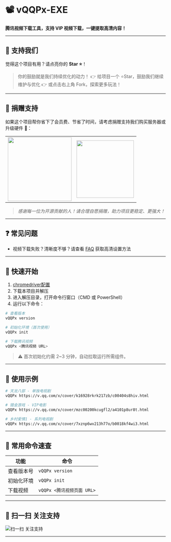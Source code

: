 # 📽️ vQQPx-EXE

**腾讯视频下载工具，支持 VIP 视频下载，一键提取高清内容！**

---

## 🌟 支持我们

觉得这个项目有用？请点亮你的 **Star ⭐️**！

> 你的鼓励就是我们持续优化的动力！
> 👉 给项目一个 ⭐️Star，鼓励我们继续维护与优化
> 👉 或点击右上角 Fork，探索更多玩法！

---

## 💖 捐赠支持

如果这个项目帮你省下了会员费、节省了时间，请考虑捐赠支持我们购买服务器或升级硬件 🙏：

<table>
  <tr>
    <td><img src="https://nstudy.org/alipay.png" width="200"/></td>
    <td><img src="https://nstudy.org/wechat.png" width="180"/></td>
  </tr>
</table>


> *感谢每一位为开源贡献的人！请合理自愿捐赠，助力项目更稳定、更强大！*

---

## ❓ 常见问题

* 视频下载失败？清晰度不够？请查看 [FAQ](https://nstudy.org/p2025/Python/17c371.html) 获取高清设置方法


---
## 🚀 快速开始

1. [chromedriver配置](https://nstudy.org/p2025/Python/360b91.html)
2. 下载本项目并解压
3. 进入解压目录，打开命令行窗口（CMD 或 PowerShell）
4. 运行以下命令：

```bash
# 查看版本
vQQPx version

# 初始化环境（首次使用）
vQQPx init

# 下载腾讯视频
vQQPx <腾讯视频 URL>
```

> ⚠️ 首次初始化约需 2\~3 分钟，自动拉取运行所需组件。

---

## 🧪 使用示例

```bash
# 天龙八部 - 单独电视剧
vQQPx https://v.qq.com/x/cover/k16928rkrk217zb/c00404s8hiv.html

# 猎金游戏 - VIP电影
vQQPx https://v.qq.com/x/cover/mzc00200kcugfl2/a4101p8ur8t.html

# 乡村爱情1 - 系列电视剧
vQQPx https://v.qq.com/x/cover/7xznp6wv213h77o/b0018kf4wi3.html
```

---

## 📘 常用命令速查

| 功能    | 命令                   |
| ----- | -------------------- |
| 查看版本号 | `vQQPx version`      |
| 初始化环境 | `vQQPx init`         |
| 下载视频  | `vQQPx <腾讯视频页面 URL>` |

---

## 📢 扫一扫 关注支持

![扫一扫 关注支持](https://nstudy.org/wx/nstudy_wx_gzh.png) 

---